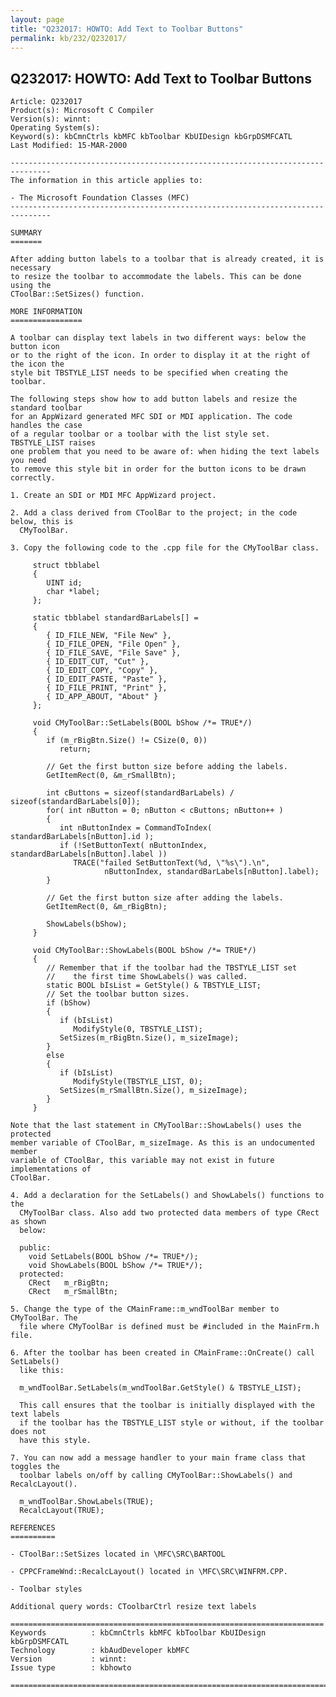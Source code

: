 ```yaml
---
layout: page
title: "Q232017: HOWTO: Add Text to Toolbar Buttons"
permalink: kb/232/Q232017/
---
```


## Q232017: HOWTO: Add Text to Toolbar Buttons

	Article: Q232017
	Product(s): Microsoft C Compiler
	Version(s): winnt:
	Operating System(s): 
	Keyword(s): kbCmnCtrls kbMFC kbToolbar KbUIDesign kbGrpDSMFCATL
	Last Modified: 15-MAR-2000
	
	-------------------------------------------------------------------------------
	The information in this article applies to:
	
	- The Microsoft Foundation Classes (MFC) 
	-------------------------------------------------------------------------------
	
	SUMMARY
	=======
	
	After adding button labels to a toolbar that is already created, it is necessary
	to resize the toolbar to accommodate the labels. This can be done using the
	CToolBar::SetSizes() function.
	
	MORE INFORMATION
	================
	
	A toolbar can display text labels in two different ways: below the button icon
	or to the right of the icon. In order to display it at the right of the icon the
	style bit TBSTYLE_LIST needs to be specified when creating the toolbar.
	
	The following steps show how to add button labels and resize the standard toolbar
	for an AppWizard generated MFC SDI or MDI application. The code handles the case
	of a regular toolbar or a toolbar with the list style set. TBSTYLE_LIST raises
	one problem that you need to be aware of: when hiding the text labels you need
	to remove this style bit in order for the button icons to be drawn correctly.
	
	1. Create an SDI or MDI MFC AppWizard project.
	
	2. Add a class derived from CToolBar to the project; in the code below, this is
	  CMyToolBar.
	
	3. Copy the following code to the .cpp file for the CMyToolBar class.
	
	     struct tbblabel
	     {
	        UINT id;
	        char *label;
	     };
	
	     static tbblabel standardBarLabels[] = 
	     {
	        { ID_FILE_NEW, "File New" },
	        { ID_FILE_OPEN, "File Open" },
	        { ID_FILE_SAVE, "File Save" },
	        { ID_EDIT_CUT, "Cut" },
	        { ID_EDIT_COPY, "Copy" },
	        { ID_EDIT_PASTE, "Paste" },
	        { ID_FILE_PRINT, "Print" },
	        { ID_APP_ABOUT, "About" }
	     };
	
	     void CMyToolBar::SetLabels(BOOL bShow /*= TRUE*/)
	     {
	        if (m_rBigBtn.Size() != CSize(0, 0))
	           return;
	
	        // Get the first button size before adding the labels.
	        GetItemRect(0, &m_rSmallBtn);
	
	        int cButtons = sizeof(standardBarLabels) / sizeof(standardBarLabels[0]);
	        for( int nButton = 0; nButton < cButtons; nButton++ )
	        {
	           int nButtonIndex = CommandToIndex( standardBarLabels[nButton].id );
	           if (!SetButtonText( nButtonIndex, standardBarLabels[nButton].label ))
	              TRACE("failed SetButtonText(%d, \"%s\").\n",
	                     nButtonIndex, standardBarLabels[nButton].label);
	        }
	
	        // Get the first button size after adding the labels.
	        GetItemRect(0, &m_rBigBtn);
	
	        ShowLabels(bShow);
	     } 
	
	     void CMyToolBar::ShowLabels(BOOL bShow /*= TRUE*/)
	     {
	        // Remember that if the toolbar had the TBSTYLE_LIST set 
	        //    the first time ShowLabels() was called.
	        static BOOL bIsList = GetStyle() & TBSTYLE_LIST;
	        // Set the toolbar button sizes.
	        if (bShow)
	        {
	           if (bIsList)
	              ModifyStyle(0, TBSTYLE_LIST);
	           SetSizes(m_rBigBtn.Size(), m_sizeImage);
	        }
	        else
	        {
	           if (bIsList)
	              ModifyStyle(TBSTYLE_LIST, 0);
	           SetSizes(m_rSmallBtn.Size(), m_sizeImage);
	        }
	     }
	
	Note that the last statement in CMyToolBar::ShowLabels() uses the protected
	member variable of CToolBar, m_sizeImage. As this is an undocumented member
	variable of CToolBar, this variable may not exist in future implementations of
	CToolBar.
	
	4. Add a declaration for the SetLabels() and ShowLabels() functions to the
	  CMyToolBar class. Also add two protected data members of type CRect as shown
	  below:
	
	  public:
	  	void SetLabels(BOOL bShow /*= TRUE*/);
	  	void ShowLabels(BOOL bShow /*= TRUE*/);
	  protected:
	  	CRect	m_rBigBtn;
	  	CRect	m_rSmallBtn;
	
	5. Change the type of the CMainFrame::m_wndToolBar member to CMyToolBar. The
	  file where CMyToolBar is defined must be #included in the MainFrm.h file.
	
	6. After the toolbar has been created in CMainFrame::OnCreate() call SetLabels()
	  like this:
	
	  m_wndToolBar.SetLabels(m_wndToolBar.GetStyle() & TBSTYLE_LIST);
	
	  This call ensures that the toolbar is initially displayed with the text labels
	  if the toolbar has the TBSTYLE_LIST style or without, if the toolbar does not
	  have this style.
	
	7. You can now add a message handler to your main frame class that toggles the
	  toolbar labels on/off by calling CMyToolBar::ShowLabels() and RecalcLayout().
	
	  m_wndToolBar.ShowLabels(TRUE);
	  RecalcLayout(TRUE);
	
	REFERENCES
	==========
	
	- CToolBar::SetSizes located in \MFC\SRC\BARTOOL
	
	- CPPCFrameWnd::RecalcLayout() located in \MFC\SRC\WINFRM.CPP.
	
	- Toolbar styles
	
	Additional query words: CToolbarCtrl resize text labels
	
	======================================================================
	Keywords          : kbCmnCtrls kbMFC kbToolbar KbUIDesign kbGrpDSMFCATL 
	Technology        : kbAudDeveloper kbMFC
	Version           : winnt:
	Issue type        : kbhowto
	
	=============================================================================
	
